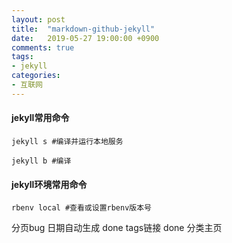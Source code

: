 ```yaml
---
layout: post
title:  "markdown-github-jekyll"
date:   2019-05-27 19:00:00 +0900
comments: true
tags:
- jekyll
categories:
- 互联网 
---
```


#### jekyll常用命令
```
jekyll s #编译并运行本地服务

jekyll b #编译
```
#### jekyll环境常用命令
```
rbenv local #查看或设置rbenv版本号

```


分页bug
日期自动生成
done tags链接
done 分类主页

[jekyll-website]: https://jekyllrb.com
[jekyll-gh]:    https://github.com/jekyll/jekyll
[github-website]: https://github.com/



